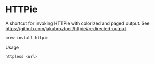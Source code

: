 HTTPie
======

A shortcut for invoking HTTPie with colorized and paged output.
See https://github.com/jakubroztocil/httpie#redirected-output.

```sh
brew install httpie
```

Usage
```sh
httpless <url>
```
